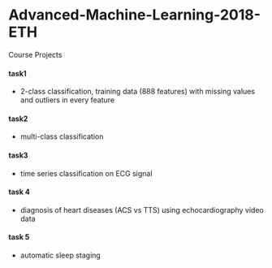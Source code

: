 # Advanced-Machine-Learning-2018-ETH
Course Projects
#### task1
- 2-class classification, training data (888 features) with missing values and outliers in every feature
#### task2
- multi-class classification
#### task3
- time series classification on ECG signal
#### task 4
- diagnosis of heart diseases (ACS vs TTS) using echocardiography video data
#### task 5
- automatic sleep staging
